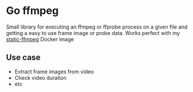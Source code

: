 # Go ffmpeg

Small library for executing an ffmpeg or ffprobe process on a given file and getting a easy to use frame image or probe data. Works perfect with my [static-ffmpeg](https://hub.docker.com/repository/docker/ilovelili/static-ffmpeg) Docker image

## Use case

- Extract frame images from video
- Check video duration
- etc
